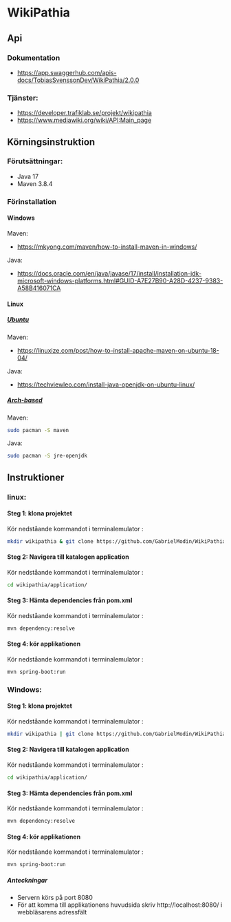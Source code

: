 # WikiPathia
## Api
### Dokumentation
- https://app.swaggerhub.com/apis-docs/TobiasSvenssonDev/WikiPathia/2.0.0
### Tjänster:
- https://developer.trafiklab.se/projekt/wikipathia
- https://www.mediawiki.org/wiki/API:Main_page

## Körningsinstruktion
### Förutsättningar:
- Java 17
- Maven 3.8.4

### Förinstallation
#### Windows
Maven:
- https://mkyong.com/maven/how-to-install-maven-in-windows/

Java:
- https://docs.oracle.com/en/java/javase/17/install/installation-jdk-microsoft-windows-platforms.html#GUID-A7E27B90-A28D-4237-9383-A58B416071CA
#### Linux

##### <u> Ubuntu </u>
Maven:
- https://linuxize.com/post/how-to-install-apache-maven-on-ubuntu-18-04/

Java:
- https://techviewleo.com/install-java-openjdk-on-ubuntu-linux/
##### <u> Arch-based </u>
Maven:
``` zsh
sudo pacman -S maven
```
Java:
``` zsh
sudo pacman -S jre-openjdk
```

## Instruktioner
### linux:
#### Steg 1: klona projektet
Kör nedståande kommandot i terminalemulator :
```zsh
mkdir wikipathia & git clone https://github.com/GabrielModin/WikiPathia/ ./wikipathia
```
#### Steg 2: Navigera till katalogen application
Kör nedståande kommandot i terminalemulator :
```zsh
cd wikipathia/application/
```
#### Steg 3: Hämta dependencies från pom.xml 
Kör nedståande kommandot i terminalemulator :
```zsh
mvn dependency:resolve
```
#### Steg 4: kör applikationen 
Kör nedståande kommandot i terminalemulator :
```zsh
mvn spring-boot:run
```

### Windows:
#### Steg 1: klona projektet
Kör nedståande kommandot i terminalemulator :
```zsh
mkdir wikipathia | git clone https://github.com/GabrielModin/WikiPathia/ ./wikipathia
```
#### Steg 2: Navigera till katalogen application
Kör nedståande kommandot i terminalemulator :
```zsh
cd wikipathia/application/
```
#### Steg 3: Hämta dependencies från pom.xml 
Kör nedståande kommandot i terminalemulator :
```zsh
mvn dependency:resolve
```
#### Steg 4: kör applikationen 
Kör nedståande kommandot i terminalemulator :
```zsh
mvn spring-boot:run
```
##### Anteckningar
- Servern körs på port 8080
- För att komma till applikationens huvudsida skriv http://localhost:8080/ i webbläsarens adressfält

